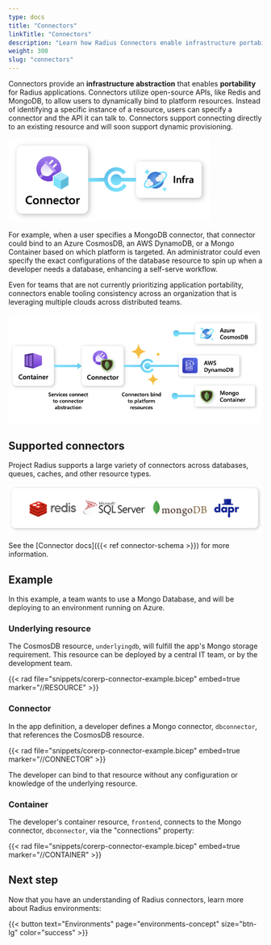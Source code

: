 ```yaml
---
type: docs
title: "Connectors"
linkTitle: "Connectors"
description: "Learn how Radius Connectors enable infrastructure portability"
weight: 300
slug: "connectors"
---
```


Connectors provide an **infrastructure abstraction** that enables **portability** for Radius applications. Connectors utilize open-source APIs, like Redis and MongoDB, to allow users to dynamically bind to platform resources. Instead of identifying a specific instance of a resource, users can specify a connector and the API it can talk to. Connectors support connecting directly to an existing resource and will soon support dynamic provisioning.

<img src="connectors.png" alt="Diagram of Radius Connector to infrastructure resource." width="400px" />

For example, when a user specifies a MongoDB connector, that connector could bind to an Azure CosmosDB, an AWS DynamoDB, or a Mongo Container based on which platform is targeted. An administrator could even specify the exact configurations of the database resource to spin up when a developer needs a database, enhancing a self-serve workflow.

Even for teams that are not currently prioritizing application portability, connectors enable tooling consistency across an organization that is leveraging multiple clouds across distributed teams. 

<img src="connectors-example.png" alt="Diagram of example architecture using or Radius Conntector. Depicts a Radius Container connected to MongoDB Radius Connector, which can bind to an Azure CosmosDB, an AWS DynamoDB, or a Mongo Container. " width="700px" />

## Supported connectors

Project Radius supports a large variety of connectors across databases, queues, caches, and other resource types.

<img src="connector-types.png" alt="Diagram showing supported connector types, including MonogoDB, Redis, Dapr, and Microsoft SQL." width="700px" />

See the [Connector docs]({{< ref connector-schema >}}) for more information.

## Example

In this example, a team wants to use a Mongo Database, and will be deploying to an environment running on Azure.

### Underlying resource

The CosmosDB resource, `underlyingdb`, will fulfill the app's Mongo storage requirement. This resource can be deployed by a central IT team, or by the development team.

{{< rad file="snippets/corerp-connector-example.bicep" embed=true marker="//RESOURCE" >}}

### Connector

In the app definition, a developer defines a Mongo connector, `dbconnector`, that references the CosmosDB resource.

{{< rad file="snippets/corerp-connector-example.bicep" embed=true marker="//CONNECTOR" >}}

The developer can bind to that resource without any configuration or knowledge of the underlying resource.  

### Container

The developer's container resource, `frontend`, connects to the Mongo connector, `dbconnector`, via the "connections" property:

{{< rad file="snippets/corerp-connector-example.bicep" embed=true marker="//CONTAINER" >}}

## Next step

Now that you have an understanding of Radius connectors, learn more about Radius environments:

{{< button text="Environments" page="environments-concept" size="btn-lg" color="success" >}}
